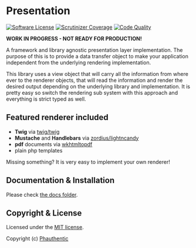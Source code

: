 # Presentation

[![Software License](https://img.shields.io/badge/license-MIT-brightgreen.svg?style=flat-square)](LICENSE)
[![Scrutinizer Coverage](https://img.shields.io/scrutinizer/coverage/g/Phauthentic/presentation/master.svg?style=flat-square)](https://scrutinizer-ci.com/g/Phauthentic/presentation/)
[![Code Quality](https://img.shields.io/scrutinizer/g/Phauthentic/presentation/master.svg?style=flat-square)](https://scrutinizer-ci.com/g/Phauthentic/presentation/)

**WORK IN PROGRESS - NOT READY FOR PRODUCTION!**

A framework and library agnostic presentation layer implementation. The purpose of this is to provide a data transfer object to make your application independent from the underlying rendering implementation.

This library uses a view object that will carry all the information from where ever to the renderer objects, that will read the information and render the desired output depending on the underlying library and implementation. It is pretty easy so switch the rendering sub system with this approach and everything is strict typed as well.

## Featured renderer included

 * **Twig** via [twig/twig](https://github.com/twigphp/Twig)
 * **Mustache** and **Handlebars** via [zordius/lightncandy](https://github.com/zordius/lightncandy)
 * **pdf** documents via [wkhtmltopdf](https://wkhtmltopdf.org/)
 * plain php templates

Missing something? It is very easy to implement your own renderer!

## Documentation & Installation

Please check [the docs folder](./docs/index.md).

## Copyright & License

Licensed under the [MIT license](LICENSE.txt).

Copyright (c) [Phauthentic](https://github.com/Phauthentic)
